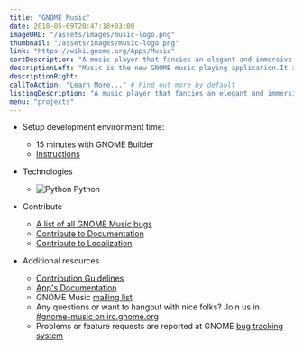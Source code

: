 ```yaml
---
title: "GNOME Music"
date: 2018-05-09T20:47:18+03:00
imageURL: "/assets/images/music-logo.png"
thumbnail: "/assets/images/music-logo.png"
link: "https://wiki.gnome.org/Apps/Music"
sortDescription: "A music player that fancies an elegant and immersive browsing experience, written in Python."
descriptionLeft: "Music is the new GNOME music playing application.It aims to combine an elegant and immersive browsing experience with simple and straightforward controls."
descriptionRight:
callToAction: "Learn More..." # Find out more by default
listingDescription: "A music player that fancies an elegant and immersive browsing experience, written in Python." # The description of the project for the project listing, if no description is provided the content of the sortDescription will be used
menu: "projects"
---
```


- Setup development environment time:

  - 15 minutes with GNOME Builder
  - [Instructions](https://wiki.gnome.org/Newcomers/BuildProject)

* Technologies
  - ![Python](/assets/images/python-logo.png) Python

* Contribute

  - [A list of all GNOME Music bugs](https://gitlab.gnome.org/GNOME/gnome-music/issues?label_name%5B%5D=4.+Newcomers)
  - [Contribute to Documentation](https://wiki.gnome.org/DocumentationProject/Tasks/ApplicationHelp)
  - [Contribute to Localization](https://l10n.gnome.org/module/gnome-music/)

* Additional resources
  - [Contribution Guidelines](https://gitlab.gnome.org/GNOME/gnome-todo/blob/master/doc/CONTRIBUTING.md)
  - [App's  Documentation](https://help.gnome.org/users/gnome-music/stable/)
  - GNOME Music [mailing list](https://mail.gnome.org/mailman/listinfo/gnome-multimedia)
  - Any questions or want to hangout with nice folks? Join us in [#gnome-music on irc.gnome.org](irc://irc.gnome.org/%23polari)
  - Problems or feature requests are reported at GNOME [bug tracking system](https://gitlab.gnome.org/GNOME/polari/issues)
